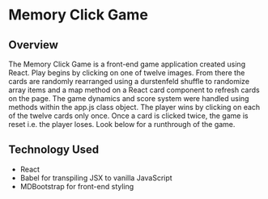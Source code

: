 # Memory Click Game

## Overview
The Memory Click Game is a front-end game application created using React. Play begins by clicking on one of twelve images. From there the cards are randomly rearranged using a durstenfeld shuffle to randomize array items and a map method on a React card component to refresh cards on the page. The game dynamics and score system were handled using methods within the app.js class object. The player wins by clicking on each of the twelve cards only once. Once a card is clicked twice, the game is reset i.e. the player loses. Look below for a runthrough of the game.   

## Technology Used
* React
* Babel for transpiling JSX to vanilla JavaScript
* MDBootstrap for front-end styling








